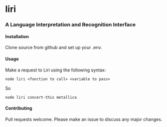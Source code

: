 # liri
### A Language Interpretation and Recognition Interface

#### Installation
Clone source from github and set up your .env.

#### Usage 
Make a request to Liri using the following syntax:
```
node liri <function to call> <variable to pass>
```
So
```
node liri concert-this metallica
```

#### Contributing
Pull requests welcome. Please make an issue to discuss any major changes.

